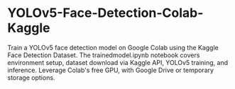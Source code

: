 # YOLOv5-Face-Detection-Colab-Kaggle
Train a YOLOv5 face detection model on Google Colab using the Kaggle Face Detection Dataset. The trainedmodel.ipynb notebook covers environment setup, dataset download via Kaggle API, YOLOv5 training, and inference. Leverage Colab's free GPU, with Google Drive or temporary storage options.

